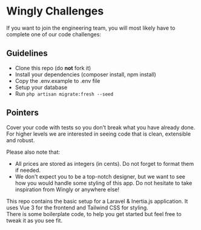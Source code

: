 # Wingly Challenges

If you want to join the engineering team, you will most likely have to complete one of our code challenges:

## Guidelines

- Clone this repo (do **not** fork it)
- Install your dependencies (composer install, npm install)
- Copy the .env.example to .env file 
- Setup your database
- Run `php artisan migrate:fresh --seed`

## Pointers

Cover your code with tests so you don't break what you have already done.   
For higher levels we are interested in seeing code that is clean, extensible and robust.

Please also note that:
- All prices are stored as integers (in cents). Do not forget to format them if needed.
- We don't expect you to be a top-notch designer, but we want to see how you would handle some styling of this app. Do not hesitate to take inspiration from Wingly or anywhere else!

This repo contains the basic setup for a Laravel & Inertia.js application. It uses Vue 3 for the frontend and Tailwind CSS for styling.   
There is some boilerplate code, to help you get started but feel free to tweak it as you see fit.  



